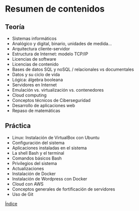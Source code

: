 # Resumen de contenidos

## Teoría
- Sistemas informáticos  
- Analógico y digital, binario, unidades de medida...  
- Arquitectura cliente-servidor  
- Estructura de Internet: modelo TCP/IP  
- Licencias de software  
- Licencias de contenido  
- Bases de datos SQL y noSQL / relacionales vs documentales  
- Datos y su ciclo de vida  
- Lógica: álgebra booleana  
- Servidores en Internet  
-  Emulación vs. virtualización vs. contenedores  
- Cloud computing  
- Conceptos técnicos de Ciberseguridad  
- Desarrollo de aplicaciones web  
- Repaso de matemáticas  

## Práctica
- Linux: Instalación de VirtualBox con Ubuntu  
- Configuración del sistema  
- Aplicaciones instaladas en el sistema  
- La shell Bash y el terminal  
- Comandos básicos Bash  
- Privilegios del sistema  
- Actualizaciones  
- Instalación de Docker  
- Instalación de Wordpress con Docker  
- Cloud con AWS  
- Conceptos generales de fortificación de servidores  
- Uso de Git

[Índice](../README.md)